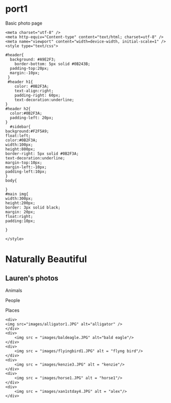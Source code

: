 # port1
Basic photo page



<!doctype html>
<html>
<head>
    <title>Photo Page</title>

    <meta charset="utf-8" />
    <meta http-equiv="Content-type" content="text/html; charset=utf-8" />
    <meta name="viewport" content="width=device-width, initial-scale=1" />
    <style type="text/css">
    
    #header{
      background: #A9E2F3;
    	border-bottom: 5px solid #0B243B;
      padding-top:20px;
      margin:-10px;
     }
     #header h1{
    	color: #0B2F3A;
    	text-align:right;
    	padding-right: 60px;
    	text-decoration:underline;
    }
    #header h2{
      color:#0B2F3A;
  	  padding-left: 20px;
    }
	  #sidebar{
  	background:#F2F5A9;
  	float:left;
  	color:#0B2F3A;
  	width:100px;
  	height:800px;
  	border-right: 5px solid #0B2F3A;
  	text-decoration:underline;
  	margin-top:10px;
  	margin-left:-10px;
  	padding-left:10px;
	}
	body{
	
	}
	#main img{
  	width:300px;
  	height:200px;
  	border: 3px solid black;
  	margin: 20px;
  	float:right;
  	padding:10px;
	
	}
    
    </style>    
</head>

<body>
<div id ="header">
	<h1>Naturally Beautiful</h1>
	<h2>Lauren's photos</h2>
</div>

<div id="sidebar">
	<p>Animals</p>
	<p>People</p>
	<p>Places</p>

</div>

<div id ="main">

	<div>
	<img src="images/alligator1.JPG" alt="alligator" /> 
	</div>
	<div>
		<img src = "images/baldeagle.JPG" alt="bald eagle"/>
	</div>
	<div>
		<img src = "images/flyingbird1.JPG" alt = "flyng bird"/>
	</div>
	<div>	
		<img src = "images/kenzie3.JPG" alt = "kenzie"/>
	</div>
	<div>	
		<img src = "images/horse1.JPG" alt = "horse1"/>
	</div>
	<div>	
		<img src = "images/xan1stday4.JPG" alt = "alex"/>
	</div>
</div>
</body>
</html>

